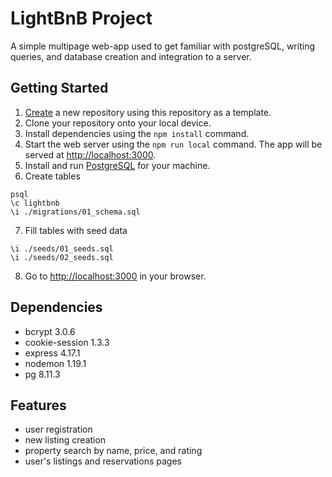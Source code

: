 # LightBnB Project

A simple multipage web-app used to get familiar with postgreSQL, writing queries, and database creation and integration to a server.

## Getting Started

1. [Create](https://github.com/Eruzai/LightBnB/tree/main) a new repository using this repository as a template.
2. Clone your repository onto your local device.
3. Install dependencies using the `npm install` command.
4. Start the web server using the `npm run local` command. The app will be served at <http://localhost:3000>.
5. Install and run [PostgreSQL](https://www.postgresql.org/) for your machine.
6. Create tables
  ```
  psql
  \c lightbnb
  \i ./migrations/01_schema.sql
  ```
7. Fill tables with seed data
  ```
  \i ./seeds/01_seeds.sql
  \i ./seeds/02_seeds.sql
  ```
8. Go to <http://localhost:3000> in your browser.

## Dependencies

- bcrypt 3.0.6
- cookie-session 1.3.3
- express 4.17.1
- nodemon 1.19.1
- pg 8.11.3

## Features

- user registration
- new listing creation
- property search by name, price, and rating
- user's listings and reservations pages